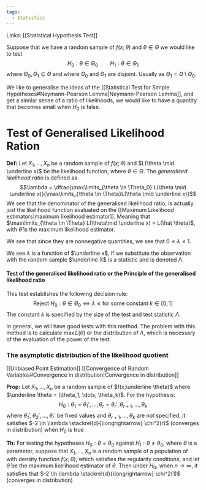 ```yaml
---
tags:
  - Statistics
---
```

Links: [[Statistical Hypothesis Test]]

Suppose that we have a random sample of $f(x; \theta)$ and $\theta \in \Theta$ we would like to test $$H_0:\theta \in \Theta_0 \qquad H_1:\theta \in \Theta_1$$where $\Theta_0, \Theta_1 \subseteq \Theta$ and where $\Theta_0$ and $\Theta_1$ are disjoint. Usually as $\Theta_1 = \Theta\setminus \Theta_0$. 

We like to generalise the ideas of the [[Statistical Test for Simple Hypotheses#Neymann-Pearson Lemma|Neymann-Pearson Lemma]], and get a similar sense of a ratio of likelihoods, we would like to have a quantity that becomes small when $H_0$ is false. 

# Test of Generalised Likelihood Ration

**Def:** Let $X_1, \dots, X_n$ be a random sample of $f(x;\theta)$ and $L(\theta \mid \underline x)$ be the likelihood function, where $\theta \in \Theta$. The *generalised likelihood ratio* is defined as $$\lambda = \dfrac{\max\limits_{\theta \in \Theta_0} L(\theta \mid \underline x)}{\max\limits_{\theta \in \Theta}L(\theta \mid \underline x)}$$
We see that the denominator of the generalised likelihood ratio, is actually just the likelihood function evaluated on the [[Maximum Likelihood estimators|maximum likelihood estimator]]. Meaning that $\max\limits_{\theta \in \Theta} L(\theta\mid \underline x) = L(\hat \theta)$, with $\hat \theta$ is the maximum likelihood estimator.

We see that since they are nonnegative quantities, we see that $0\le \lambda \le 1$. 

We see $\lambda$ is a function of $\underline x$, if we substitute the observation with the random sample $\underline X$ is a statistic and is denoted $\Lambda$.
#### Test of the generalised likelihood ratio or the Principle of the generalised likelihood ratio

This test establishes the following decision rule:
$$\text{Reject } H_0:\theta \in \Theta_0 \iff \lambda \le  \text{for some constant } k\in [0,1] $$
The constant $k$ is specified by the size of the test and test statistic $\Lambda$.

In general, we will have good tests with this method. The problem with this method is to calculate $\max L(\theta)$ or the distribution of $\Lambda$, which is necessary of the evaluation of the power of the test.

### The asymptotic distribution of the likelihood quotient
[[Unbiased Point Estimation]]
[[Convergence of Random Variables#Convergence in distribution|Convergence in distribution]]

**Prop:** Let $X_1, \dots, X_n$ be a random sample of $f(x;\underline \theta)$ where $\underline \theta = (\theta_1, \dots, \theta_k)$. For the hypothesis: $$H_0: \theta_1 =\theta_1', \dots, \theta_r= \theta_r', \theta_{r+1}, \dots, \theta_k$$where $\theta_1', \theta_2', \dots, \theta_r'$ be fixed values and $\theta_{r+1}, \dots, \theta_k$ are not specified, it satisfies $-2 \ln \lambda \stackrel{d}{\longrightarrow} \chi^2(r)$ (converges in distribution) when $H_0$ is true

**Th:** For testing the hypotheses $H_0: \theta = \theta_0$ against $H_1:\theta \ne \theta_0$, where $\theta$ is a parameter, suppose that $X_1, \dots, X_n$ is a random sample of a population of with density function $f(x;\theta)$, which satisfies the regularity conditions, and let $\hat \theta$ be the maximum likelihood estimator of $\theta$. Then under $H_0$, when $n\to\infty$, it satisfies that $-2 \ln \lambda \stackrel{d}{\longrightarrow} \chi^2(1)$ (converges in distribution)